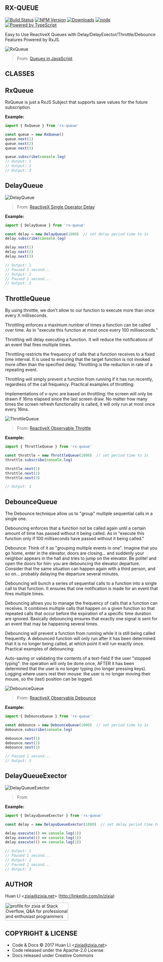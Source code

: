 RX-QUEUE
--------
[![Build Status](https://travis-ci.org/zixia/rx-queue.svg?branch=master)](https://travis-ci.org/zixia/rx-queue) [![NPM Version](https://badge.fury.io/js/rx-queue.svg)](https://badge.fury.io/js/rx-queue) [![Downloads](http://img.shields.io/npm/dm/rx-queue.svg?style=flat-square)](https://npmjs.org/package/rx-queue) [![node](https://img.shields.io/node/v/rx-queue.svg?maxAge=604800)](https://nodejs.org/) [![Powered by TypeScript](https://img.shields.io/badge/Powered%20By-TypeScript-blue.svg)](https://www.typescriptlang.org/) 

Easy to Use ReactiveX Queues with Delay/DelayExector/Throttle/Debounce Features Powered by RxJS.

![RxQueue](https://zixia.github.io/rx-queue/images/queue.png)
> From: [Queues in JavaScript](https://www.kirupa.com/html5/queues_in_javascript.htm)

CLASSES
-------

## RxQueue

RxQueue is just a RxJS Subject that supports save values for the future subscription.

**Example:**
```ts
import { RxQueue } from 'rx-queue'

const queue = new RxQueue()
queue.next(1)
queue.next(2)
queue.next(3)

queue.subscribe(console.log)
// Output: 1
// Output: 2
// Output: 3
```

## DelayQueue

![DelayQueue](https://zixia.github.io/rx-queue/images/delay.png)
> From: [ReactiveX Single Operator Delay](http://reactivex.io/documentation/single.html)

**Example:**
```ts
import { DelayQueue } from 'rx-queue'

const delay = new DelayQueue(1000)  // set delay period time to 1s
delay.subscribe(console.log)

delay.next(1)
delay.next(2)
delay.next(3)

// Output: 1
// Paused 1 second...
// Output: 2
// Paused 1 second...
// Output: 3
```

## ThrottleQueue

By using throttle, we don't allow to our function to execute more than once every X milliseconds.

Throttling enforces a maximum number of times a function can be called over time. As in "execute this function at most once every 100 milliseconds."

Throttling will delay executing a function. It will reduce the notifications of an event that fires multiple times.

Throttling restricts the frequency of calls that a function receives to a fixed time interval. It is used to ensuring that the target function is not invoked more often than the specified delay. Throttling is the reduction in rate of a repeating event.

Throttling will simply prevent a function from running if it has run recently, regardless of the call frequency. Practical examples of throttling:

Implementations of v-sync are based on throttling: the screen will only be drawn if 16ms elapsed since the last screen draw. No matter how many times the screen refresh functionality is called, it will only run at most once every 16ms.

![ThrottleQueue](https://zixia.github.io/rx-queue/images/throttle.png)
> From: [ReactiveX Observable Throttle](http://reactivex.io/rxjs/class/es6/Observable.js~Observable.html#instance-method-throttle)

**Example:**
```ts
import { ThrottleQueue } from 'rx-queue'

const throttle = new ThrottleQueue(1000)  // set period time to 1s
throttle.subscribe(console.log)

throttle.next(1)
throttle.next(2)
throttle.next(3)

// Output: 1
```

## DebounceQueue

The Debounce technique allow us to "group" multiple sequential calls in a single one.

Debouncing enforces that a function not be called again until a certain amount of time has passed without it being called. As in "execute this function only if 100 milliseconds have passed without it being called."

Debounce: Think of it as "grouping multiple events in one". Imagine that you go home, enter in the elevator, doors are closing... and suddenly your neighbor appears in the hall and tries to jump on the elevator. Be polite! and open the doors for him: you are debouncing the elevator departure. Consider that the same situation can happen again with a third person, and so on... probably delaying the departure several minutes.

Debouncing will bunch a series of sequential calls to a function into a single call to that function. It ensures that one notification is made for an event that fires multiple times.

Debouncing allows you to manage the frequency of calls that a function can receives. It combines multiple calls that happen on a given function so that repeated calls that occur before the expiration of a specific time duration are ignored. Basically debouncing ensures that exactly one signal is sent for an event that may be happening several times.

Debouncing will prevent a function from running while it is still being called frequently. A debounced function will only run after it has been determined that it is no longer being called, at which point it will run exactly once. Practical examples of debouncing:

Auto-saving or validating the contents of a text-field if the user "stopped typing": the operation will only be done once, AFTER it has been determined that the user is no longer typing (no longer pressing keys).
Logging where users rest their mouse: the user is no longer moving their mouse, so the (last) position can be logged.

![DebounceQueue](https://zixia.github.io/rx-queue/images/debounce.png)
> From: [ReactiveX Observable Debounce](http://reactivex.io/documentation/operators/debounce.html)


**Example:**
```ts
import { DebounceQueue } from 'rx-queue'

const debounce = new DebounceQueue(1000)  // set period time to 1s
debounce.subscribe(console.log)

debounce.next(1)
debounce.next(2)
debounce.next(3)

// Paused 1 second...
// Output: 3
```

## DelayQueueExector

![DelayQueueExector]()
> From[]()

**Example:**
```ts
import { DelayuQueueExector } from 'rx-queue'

const delay = new DelayuQueueExector(1000)  // set delay period time to 1s

delay.execute(() => console.log(1))
delay.execute(() => console.log(1))
delay.execute(() => console.log(1))

// Output: 1
// Paused 1 second...
// Output: 2
// Paused 1 second...
// Output: 3
```

AUTHOR
------

Huan LI \<zixia@zixia.net\> (http://linkedin.com/in/zixia)

<a href="http://stackoverflow.com/users/1123955/zixia">
  <img src="http://stackoverflow.com/users/flair/1123955.png" width="208" height="58" alt="profile for zixia at Stack Overflow, Q&amp;A for professional and enthusiast programmers" title="profile for zixia at Stack Overflow, Q&amp;A for professional and enthusiast programmers">
</a>

COPYRIGHT & LICENSE
-------------------

* Code & Docs © 2017 Huan LI \<zixia@zixia.net\>
* Code released under the Apache-2.0 License
* Docs released under Creative Commons


